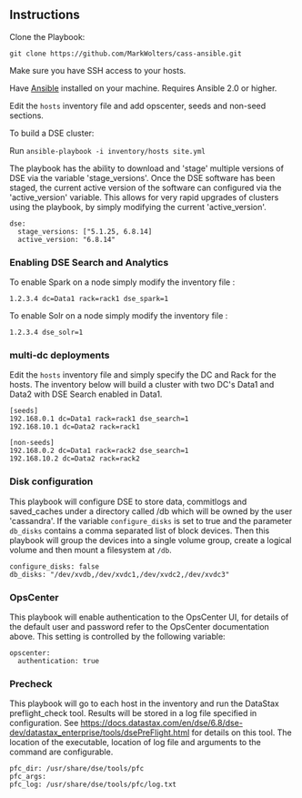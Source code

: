 ## Instructions
Clone the Playbook:
```
git clone https://github.com/MarkWolters/cass-ansible.git
```
Make sure you have SSH access to your hosts.

Have [Ansible](http://docs.ansible.com/intro_installation.html) installed on your machine. Requires Ansible 2.0 or higher.

Edit the ```hosts``` inventory file and add opscenter, seeds and non-seed sections.

To build a DSE cluster:

Run ```ansible-playbook -i inventory/hosts site.yml```

The playbook has the ability to download and 'stage' multiple versions of DSE via the variable 'stage_versions'. Once the DSE software has been staged, the current active version of the software can configured via the 'active_version' variable. This allows for very rapid upgrades of clusters using the playbook, by simply modifying the current 'active_version'.

```
dse:
  stage_versions: ["5.1.25, 6.8.14]
  active_version: "6.8.14"
```

### Enabling DSE Search and Analytics

To enable Spark on a node simply modify the inventory file :

```1.2.3.4 dc=Data1 rack=rack1 dse_spark=1```

To enable Solr on a node simply modify the inventory file :

```1.2.3.4 dse_solr=1```


### multi-dc deployments

Edit the ```hosts``` inventory file and simply specify the DC and Rack for the hosts. The inventory below will build a cluster with two DC's Data1 and Data2 with DSE Search enabled in Data1.

````
[seeds]
192.168.0.1 dc=Data1 rack=rack1 dse_search=1
192.168.10.1 dc=Data2 rack=rack1

[non-seeds]
192.168.0.2 dc=Data1 rack=rack2 dse_search=1
192.168.10.2 dc=Data2 rack=rack2
````

### Disk configuration
This playbook will configure DSE to store data, commitlogs and saved_caches under a directory called /db which will be owned by the user 'cassandra'. If the variable ````configure_disks```` is set to true and the parameter ````db_disks```` contains a comma separated list of block devices. Then this playbook will group the devices into a single volume group, create a logical volume and then mount a filesystem at ````/db````.   

````
configure_disks: false
db_disks: "/dev/xvdb,/dev/xvdc1,/dev/xvdc2,/dev/xvdc3"
````   

###  OpsCenter
This playbook will enable authentication to the OpsCenter UI, for details of the default user and password refer to the OpsCenter documentation above. This setting is controlled by the following variable:

````
opscenter:
  authentication: true
````

###  Precheck
This playbook will go to each host in the inventory and run the DataStax preflight_check tool. Results will be stored in a log file specified in configuration. See https://docs.datastax.com/en/dse/6.8/dse-dev/datastax_enterprise/tools/dsePreFlight.html for details on this tool. The location of the executable, location of log file and arguments to the command are configurable.

````
pfc_dir: /usr/share/dse/tools/pfc
pfc_args: 
pfc_log: /usr/share/dse/tools/pfc/log.txt
````

